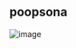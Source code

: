 ## poopsona

![image](https://github.com/user-attachments/assets/2b0b9791-2fde-409b-9ca8-ae0c3a80637f)


